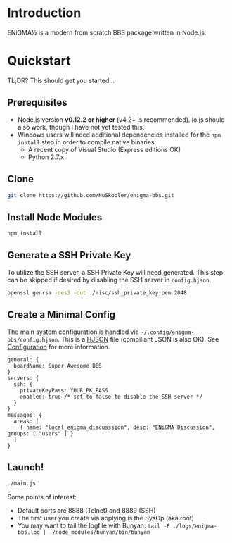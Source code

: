 # Introduction
ENiGMA½ is a modern from scratch BBS package written in Node.js.

# Quickstart
TL;DR? This should get you started...

## Prerequisites
* Node.js version **v0.12.2 or higher** (v4.2+ is recommended). io.js should also work, though I have not yet tested this.
* Windows users will need additional dependencies installed for the `npm install` step in order to compile native binaries:
  * A recent copy of Visual Studio (Express editions OK)
  * Python 2.7.x
  
## Clone
```bash
git clone https://github.com/NuSkooler/enigma-bbs.git
```

## Install Node Modules
```bash
npm install
```

## Generate a SSH Private Key
To utilize the SSH server, a SSH Private Key will need generated. This step can be skipped if desired by disabling the SSH server in `config.hjson`.
```bash
openssl genrsa -des3 -out ./misc/ssh_private_key.pem 2048
```

## Create a Minimal Config
The main system configuration is handled via `~/.config/enigma-bbs/config.hjson`. This is a [HJSON](http://hjson.org/) file (compiliant JSON is also OK). See [Configuration](config.md) for more information.

```hjson
general: {
  boardName: Super Awesome BBS
}
servers: {
  ssh: {
    privateKeyPass: YOUR_PK_PASS
    enabled: true /* set to false to disable the SSH server */
  }
}
messages: {
  areas: [
    { name: "local_enigma_discusssion", desc: "ENiGMA Discussion", groups: [ "users" ] }
  ]
}
```

## Launch!
```bash
./main.js
```

Some points of interest:
* Default ports are 8888 (Telnet) and 8889 (SSH)
* The first user you create via applying is the SysOp (aka root)
* You may want to tail the logfile with Bunyan: `tail -F ./logs/enigma-bbs.log | ./node_modules/bunyan/bin/bunyan`